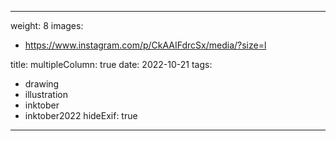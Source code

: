 
---
weight: 8
images:
- https://www.instagram.com/p/CkAAIFdrcSx/media/?size=l

title:
multipleColumn: true
date: 2022-10-21
tags:
- drawing
- illustration
- inktober
- inktober2022
hideExif: true
---

